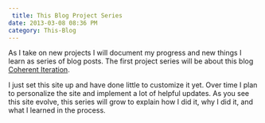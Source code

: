 ```yaml
---
 title: This Blog Project Series
date: 2013-03-08 08:36 PM
category: This-Blog
---
```


As I take on new projects I will document my progress and new things I learn as series of blog posts. The first project series will be about this blog [Coherent Iteration](/).

I just set this site up and have done little to customize it yet. Over time I plan to personalize the site and implement a lot of helpful updates. As you see this site evolve, this series will grow to explain how I did it, why I did it, and what I learned in the process.
